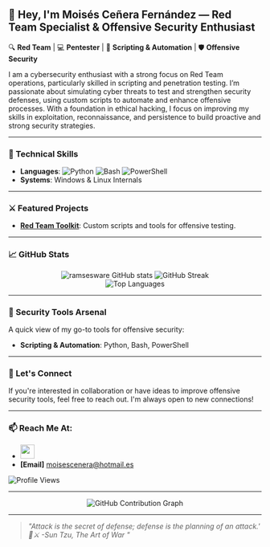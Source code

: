 ## 👋 Hey, I'm Moisés Ceñera Fernández — Red Team Specialist & Offensive Security Enthusiast
🔍 **Red Team** | 💻 **Pentester** | 📜 **Scripting & Automation** | 🛡️ **Offensive Security**

I am a cybersecurity enthusiast with a strong focus on Red Team operations, particularly skilled in scripting and penetration testing. I’m passionate about simulating cyber threats to test and strengthen security defenses, using custom scripts to automate and enhance offensive processes. With a foundation in ethical hacking, I focus on improving my skills in exploitation, reconnaissance, and persistence to build proactive and strong security strategies.

---

### 🔧 Technical Skills
- **Languages**: ![Python](https://img.shields.io/badge/-Python-000?style=flat&logo=python) ![Bash](https://img.shields.io/badge/-Bash-000?style=flat&logo=gnu-bash) ![PowerShell](https://img.shields.io/badge/-PowerShell-000?style=flat&logo=powershell)
- **Systems**: Windows & Linux Internals

---

### ⚔️ Featured Projects
- [**Red Team Toolkit**](https://github.com/ramsesware/H4CK1NG_T00L): Custom scripts and tools for offensive testing.

---

### 📈 GitHub Stats
<div align="center">
    <img src="https://github-readme-stats.vercel.app/api?username=ramsesware&show_icons=true&theme=radical&hide_border=true&hide_rank=true" alt="ramsesware GitHub stats" />
    <img src="https://github-readme-streak-stats.herokuapp.com/?user=ramsesware&theme=radical&hide_border=true" alt="GitHub Streak"/></br>
    <img src="https://github-readme-stats.vercel.app/api/top-langs/?username=ramsesware&layout=compact&theme=radical&langs_count=6" alt="Top Languages" />
</div>

---

### 👀 Security Tools Arsenal
A quick view of my go-to tools for offensive security:

- **Scripting & Automation**: Python, Bash, PowerShell

---

### 🤝 Let's Connect
If you're interested in collaboration or have ideas to improve offensive security tools, feel free to reach out. I'm always open to new connections!

---

### 📫 Reach Me At:
- <a href="https://www.linkedin.com/in/moises-ceñera-a6bb62295" target="_blank" rel="noreferrer"><img src="https://raw.githubusercontent.com/danielcranney/readme-generator/main/public/icons/socials/linkedin.svg" width="28" height="28" /></a>
- **[Email]** moisescenera@hotmail.es

![Profile Views](https://komarev.com/ghpvc/?username=ramsesware&color=red)

---

<div align="center">
  <img src="https://user-images.githubusercontent.com/58959408/157782696-8bc9ca49-ca61-4ab5-8b83-49c4e76c1a8f.svg" alt="GitHub Contribution Graph" />
</div>

---
  
> *"Attack is the secret of defense; defense is the planning of an attack.' 📖⚔️ -Sun Tzu, The Art of War "*
